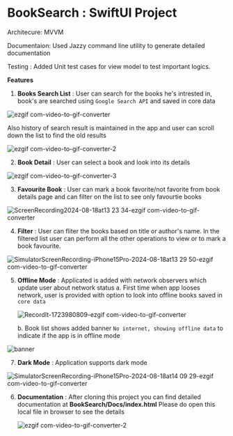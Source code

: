 # BookSearch : SwiftUI Project

Architecure: MVVM

Documentaion: Used Jazzy command line utility to generate detailed documentation


Testing : Added Unit test cases for view model to test important logics.


**Features**

1. **Books Search List** : User can search for the books he's intrested in, book's are searched using `Google Search API` and saved in core data


  ![ezgif com-video-to-gif-converter](https://github.com/user-attachments/assets/9a6900e8-7008-4c2d-83a8-f13b3d5492fb)

  Also history of search result is maintained in the app and user can scroll down the list to find the old results
  
  ![ezgif com-video-to-gif-converter-2](https://github.com/user-attachments/assets/fd7695ae-67b4-440d-bf02-14b9b23fd259)

2. **Book Detail** : User can select a book and look into its details

  ![ezgif com-video-to-gif-converter-3](https://github.com/user-attachments/assets/adbd8e8a-49e2-4756-bd51-79246d166dc9)

3. **Favourite Book** : User can mark a book favorite/not favorite from book details page and can filter on the list to see only favourtie books

  ![ScreenRecording2024-08-18at13 23 34-ezgif com-video-to-gif-converter](https://github.com/user-attachments/assets/15585423-e2bf-43cf-8be0-b97b84a6cd48)

4. **Filter** : User can fliter the books based on title or author's name. In the filtered list user can perform all the other operations to view or to mark a book favourite.


  ![SimulatorScreenRecording-iPhone15Pro-2024-08-18at13 29 50-ezgif com-video-to-gif-converter](https://github.com/user-attachments/assets/baed296b-1ff7-4ce3-a873-a2f847d53279)

5. **Offline Mode** : Applicated is added with network observers which update user about network status
   a. First time when app looses network, user is provided with option to look into offline books saved in `core data`


    ![RecordIt-1723980809-ezgif com-video-to-gif-converter](https://github.com/user-attachments/assets/e1d5c2a4-28b2-4a54-a32c-29c9c3bd9bef)


   b. Book list shows added banner `No internet, showing offline data` to indicate if the app is in offline mode

  ![banner](https://github.com/user-attachments/assets/d86fca4d-4dce-4395-9683-0b4d55f0dcdf)


7. **Dark Mode** : Application supports dark mode


  ![SimulatorScreenRecording-iPhone15Pro-2024-08-18at14 09 29-ezgif com-video-to-gif-converter](https://github.com/user-attachments/assets/0e4a5006-9e6b-4949-9f6e-f2cc34839b1b)

6. **Documentation** : After cloning this project you can find detailed documentation at **BookSearch/Docs/index.html** Please do open this local file in browser to see the details


    ![ezgif com-video-to-gif-converter-2](https://github.com/user-attachments/assets/1fd22c38-47ba-408e-8917-8f09c2dac3fd)












